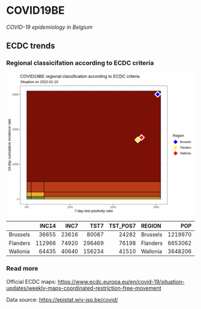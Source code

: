 
# COVID19BE

*COVID-19 epidemiology in Belgium*

## ECDC trends

### Regional classicifation according to ECDC criteria

![](COVID9BE-ecdc-trend.png)

|          |  INC14 |  INC7 |   TST7 | TST\_POS7 | REGION   |     POP | INC14\_RT |       PR7 |        GR |
| :------- | -----: | ----: | -----: | --------: | :------- | ------: | --------: | --------: | --------: |
| Brussels |  36655 | 23616 |  80087 |     24282 | Brussels | 1219970 |  3004.582 | 0.3031953 | 0.8111818 |
| Flanders | 112966 | 74920 | 296469 |     76198 | Flanders | 6653062 |  1697.955 | 0.2570184 | 0.9691952 |
| Wallonia |  64435 | 40640 | 156234 |     41510 | Wallonia | 3648206 |  1766.211 | 0.2656912 | 0.7079218 |

### Read more

Official ECDC maps:
<https://www.ecdc.europa.eu/en/covid-19/situation-updates/weekly-maps-coordinated-restriction-free-movement>

Data source: <https://epistat.wiv-isp.be/covid/>
